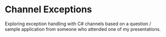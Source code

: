 # Channel Exceptions  

Exploring exception handling with C# channels based on a question / sample application from someone who attended one of my presentations.  

